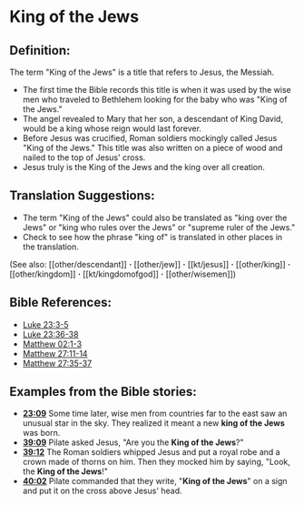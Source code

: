 # King of the Jews #

## Definition: ##

The term "King of the Jews" is a title that refers to Jesus, the Messiah.

* The first time the Bible records this title is when it was used by the wise men who traveled to Bethlehem looking for the baby who was "King of the Jews."
* The angel revealed to Mary that her son, a descendant of King David, would be a king whose reign would last forever.
* Before Jesus was crucified, Roman soldiers mockingly called Jesus "King of the Jews." This title was also written on a piece of wood and nailed to the top of Jesus' cross.
* Jesus truly is the King of the Jews and the king over all creation.

## Translation Suggestions: ##

* The term "King of the Jews" could also be translated as "king over the Jews" or "king who rules over the Jews" or "supreme ruler of the Jews."
* Check to see how the phrase "king of" is translated in other places in the translation.

(See also: [[other/descendant]] **·** [[other/jew]] **·** [[kt/jesus]] **·** [[other/king]] **·** [[other/kingdom]] **·** [[kt/kingdomofgod]] **·** [[other/wisemen]])

## Bible References: ##

* [Luke 23:3-5](en/tn/luk/help/23/03)
* [Luke 23:36-38](en/tn/luk/help/23/36)
* [Matthew 02:1-3](en/tn/mat/help/02/01)
* [Matthew 27:11-14](en/tn/mat/help/27/11)
* [Matthew 27:35-37](en/tn/mat/help/27/35)

## Examples from the Bible stories: ##

* __[23:09](en/tn/obs/help/23/09)__ Some time later, wise men from countries far to the east saw an unusual star in the sky. They realized it meant a new __king of the Jews__  was born.
* __[39:09](en/tn/obs/help/39/09)__ Pilate asked Jesus, "Are you the __King of the Jews__?"
* __[39:12](en/tn/obs/help/39/12)__ The Roman soldiers whipped Jesus and put a royal robe and a crown made of thorns on him. Then they mocked him by saying, "Look, the __King of the Jews__!"
* __[40:02](en/tn/obs/help/40/02)__ Pilate commanded that they write, "__King of the Jews__" on a sign and put it on the cross above Jesus' head.